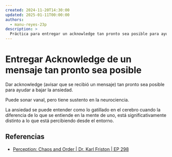 ```yaml
---
created: 2024-11-20T14:30:00
updated: 2025-01-11T00:00:00
authors:
  - manu-reyes-23p
description: >
  Práctica para entregar un acknowledge tan pronto sea posible para ayudar a bajar la ansiedad.
---
```


# Entregar Acknowledge de un mensaje tan pronto sea posible

Dar acknowledge (avisar que se recibió un mensaje) tan pronto sea posible para ayudar a bajar la ansiedad.

Puede sonar vanal, pero tiene sustento en la neurociencia.

La ansiedad se puede entender como lo gatillado en el cerebro cuando la diferencia de lo que se entiende en la mente de uno, está significativamente distinto a lo que está percibiendo desde el entorno.

## Referencias

- [Perception: Chaos and Order | Dr. Karl Friston | EP 298](https://youtu.be/feS1zuKz2N8?si=8eOcCVqoRF7yo4Pg)
